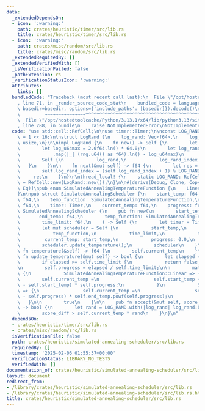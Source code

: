 ```yaml
---
data:
  _extendedDependsOn:
  - icon: ':warning:'
    path: crates/heuristic/timer/src/lib.rs
    title: crates/heuristic/timer/src/lib.rs
  - icon: ':warning:'
    path: crates/misc/random/src/lib.rs
    title: crates/misc/random/src/lib.rs
  _extendedRequiredBy: []
  _extendedVerifiedWith: []
  _isVerificationFailed: false
  _pathExtension: rs
  _verificationStatusIcon: ':warning:'
  attributes:
    links: []
  bundledCode: "Traceback (most recent call last):\n  File \"/opt/hostedtoolcache/Python/3.13.1/x64/lib/python3.13/site-packages/onlinejudge_verify/documentation/build.py\"\
    , line 71, in _render_source_code_stat\n    bundled_code = language.bundle(stat.path,\
    \ basedir=basedir, options={'include_paths': [basedir]}).decode()\n          \
    \         ~~~~~~~~~~~~~~~^^^^^^^^^^^^^^^^^^^^^^^^^^^^^^^^^^^^^^^^^^^^^^^^^^^^^^^^^^^^^^^^^^\n\
    \  File \"/opt/hostedtoolcache/Python/3.13.1/x64/lib/python3.13/site-packages/onlinejudge_verify/languages/rust.py\"\
    , line 288, in bundle\n    raise NotImplementedError\nNotImplementedError\n"
  code: "use std::cell::RefCell;\n\nuse timer::Timer;\n\nconst LOG_RAND_LEN: usize\
    \ = 1 << 16;\n\nstruct LogRand {\n    log_rand: Vec<f64>,\n    log_rand_index:\
    \ usize,\n}\n\nimpl LogRand {\n    fn new() -> Self {\n        let mut rng = random::Pcg64Fast::default();\n\
    \        let log_u64max = 2.0f64.ln() * 64.0;\n        let log_rand = (0..LOG_RAND_LEN)\n\
    \            .map(|_| (rng.u64() as f64).ln() - log_u64max)\n            .collect();\n\
    \        Self {\n            log_rand,\n            log_rand_index: 0,\n     \
    \   }\n    }\n\n    fn next(&mut self) -> f64 {\n        let res = self.log_rand[self.log_rand_index];\n\
    \        self.log_rand_index = (self.log_rand_index + 1) % LOG_RAND_LEN;\n   \
    \     res\n    }\n}\n\nthread_local! {\n    static LOG_RAND: RefCell<LogRand>\
    \ = RefCell::new(LogRand::new());\n}\n\n#[derive(Debug, Clone, Copy, PartialEq,\
    \ Eq)]\npub enum SimulatedAnnealingTemperatureFunction {\n    Linear,\n    Exponential,\n\
    }\n\npub struct SimulatedAnnealingScheduler {\n    start_temp: f64,\n    end_temp:\
    \ f64,\n    temp_function: SimulatedAnnealingTemperatureFunction,\n    time_limit:\
    \ f64,\n    timer: Timer,\n    current_temp: f64,\n    progress: f64,\n}\n\nimpl\
    \ SimulatedAnnealingScheduler {\n    pub fn new(\n        start_temp: f64,\n \
    \       end_temp: f64,\n        temp_function: SimulatedAnnealingTemperatureFunction,\n\
    \        time_limit: f64,\n    ) -> Self {\n        let timer = Timer::new();\n\
    \        let mut scheduler = Self {\n            start_temp,\n            end_temp,\n\
    \            temp_function,\n            time_limit,\n            timer,\n   \
    \         current_temp: start_temp,\n            progress: 0.0,\n        };\n\
    \        scheduler.update_temperature();\n        scheduler\n    }\n\n    pub\
    \ fn temperature(&self) -> f64 {\n        self.current_temp\n    }\n\n    pub\
    \ fn update_temperature(&mut self) -> bool {\n        let elapsed = self.timer.elapsed_secs();\n\
    \        if elapsed >= self.time_limit {\n            return false;\n        }\n\
    \n        self.progress = elapsed / self.time_limit;\n\n        match self.temp_function\
    \ {\n            SimulatedAnnealingTemperatureFunction::Linear => {\n        \
    \        self.current_temp =\n                    self.start_temp + (self.end_temp\
    \ - self.start_temp) * self.progress;\n            }\n            SimulatedAnnealingTemperatureFunction::Exponential\
    \ => {\n                self.current_temp =\n                    self.start_temp.powf(1.0\
    \ - self.progress) * self.end_temp.powf(self.progress);\n            }\n     \
    \   }\n\n        true\n    }\n\n    pub fn accept(&mut self, score_diff: f64)\
    \ -> bool {\n        let rand = LOG_RAND.with(|log_rand| log_rand.borrow_mut().next());\n\
    \        score_diff > self.current_temp * rand\n    }\n}\n"
  dependsOn:
  - crates/heuristic/timer/src/lib.rs
  - crates/misc/random/src/lib.rs
  isVerificationFile: false
  path: crates/heuristic/simulated-annealing-scheduler/src/lib.rs
  requiredBy: []
  timestamp: '2025-02-06 01:55:37+00:00'
  verificationStatus: LIBRARY_NO_TESTS
  verifiedWith: []
documentation_of: crates/heuristic/simulated-annealing-scheduler/src/lib.rs
layout: document
redirect_from:
- /library/crates/heuristic/simulated-annealing-scheduler/src/lib.rs
- /library/crates/heuristic/simulated-annealing-scheduler/src/lib.rs.html
title: crates/heuristic/simulated-annealing-scheduler/src/lib.rs
---
```

